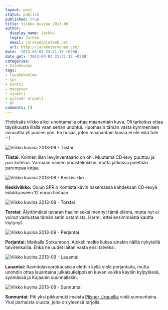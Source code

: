 ```yaml
---
layout: post
status: publish
published: true
title: Viikko kuvina 2013-09
author:
  display_name: Jarkko
  login: Jarkko
  email: jarkko@splatweb.net
  url: http://jarkkotervonen.com/
date: '2013-03-03 23:21:15 +0200'
date_gmt: '2013-03-03 21:21:15 +0200'
categories:
- Valokuvaus
tags:
- levykokoelma
- spr
- kontti
- macgyver
- ajokeli
- pilsner urquell
- gt
comments: []
---
```

Yhdeksäs viikko alkoi unohtamalla ottaa maanantain kuva. Oli tarkoitus ottaa täysikuusta illalla vaan sehän unohtui. Huomasin tämän vasta kymmenisen minuuttia yli puolen yön. En huijaa, joten maanantain kuvaa ei ole eikä tule :-)

<img alt="Viikko kuvina 2013-09 - Tiistai" src="http://jarkkotervonen.com/wp-content/uploads/2013/02/2013-09-ti-550x366.jpg" />

__Tiistai:__ Kolmen illan levyinventaario on ohi. Muutama CD-levy puuttuu ja pari koteloa. Varmaan näiden yhdistelmiäkin, mutta jatkossa pidetään parempaa kirjaa.

<img alt="Viikko kuvina 2013-09 - Keskiviikko" src="http://jarkkotervonen.com/wp-content/uploads/2013/02/2013-09-ke-550x366.jpg" />

__Keskiviikko:__ Oulun SPR:n Kontista kävin hakemassa kahdeksan CD-levyä edukkaaseen 12 euron hintaan.

<img alt="Viikko kuvina 2013-09 - Torstai" src="http://jarkkotervonen.com/wp-content/uploads/2013/02/2013-09-to-366x550.jpg" />

__Torstai:__ Älyttömäksi tavaran haalimiseksi mennyt tämä elämä, mutta nyt ei voinut vastustaa tämän setin ostamista. Harmi, ettei ensimmäistä kautta löytynyt.

<img alt="Viikko kuvina 2013-09 - Perjantai" src="http://jarkkotervonen.com/wp-content/uploads/2013/03/2013-09-pe-550x410.jpg" />

__Perjantai:__ Matkalla Sotkamoon. Ajokeli melko liukas ainakin näillä nykyisillä talvirenkailla. Ehkä ne uudet laitan vasta ensi talveksi.</p>

<img alt="Viikko kuvina 2013-09 - Lauantai" src="http://jarkkotervonen.com/wp-content/uploads/2013/03/2013-09-la-550x410.jpg" />

__Lauantai:__ Ravintolavuorokausissa elettiin kyllä vielä perjantaita, mutta unohdin ottaa lauantaina julkaisukelpoisen kuvan vaikka käytiin kylpylässä, syömässä ja Kajaanin suunnallakin.</p>

<img alt="Viikko kuvina 2013-09 - Sunnuntai" src="http://jarkkotervonen.com/wp-content/uploads/2013/03/2013-09-su-410x550.jpg" />

__Sunnuntai:__ Piti yksi pikkumuki imaista [Pilsner Urquellia](http://en.wikipedia.org/wiki/Pilsner_Urquell) vielä sunnuntaina. Yksi parhaista oluista, joita on yleensä tarjolla.
